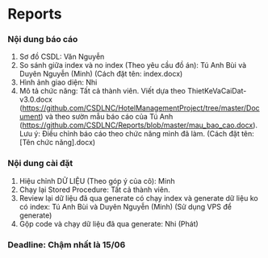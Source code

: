 # Reports
### Nội dung báo cáo

1. Sơ đồ CSDL: Văn Nguyễn 
2. So sánh giữa index và no index (Theo yêu cầu đồ án): Tú Anh Bùi và Duyên Nguyễn (Minh) (Cách đặt tên: index.docx)
3. Hình ảnh giao diện: Nhi
4. Mô tả chức năng: Tất cả thành viên. Viết dựa theo ThietKeVaCaiDat-v3.0.docx (https://github.com/CSDLNC/HotelManagementProject/tree/master/Document) và theo sườn mẫu báo cáo của Tú Anh (https://github.com/CSDLNC/Reports/blob/master/mau_bao_cao.docx). Lưu ý: Điều chỉnh báo cáo theo chức năng mình đã làm. 
(Cách đặt tên: [Tên chức năng].docx)

### Nội dung cài đặt

1. Hiệu chỉnh DỮ LIỆU (Theo góp ý của cô): Minh 
2. Chạy lại Stored Procedure: Tất cả thành viên.
3. Review lại dữ liệu đã qua generate có chạy index và generate dữ liệu ko có index: Tú Anh Bùi và Duyên Nguyễn (Minh) (Sử dụng VPS để generate)
4. Gộp code và chạy dữ liệu đã qua generate: Nhi (Phát)

### Deadline: Chậm nhất là 15/06

